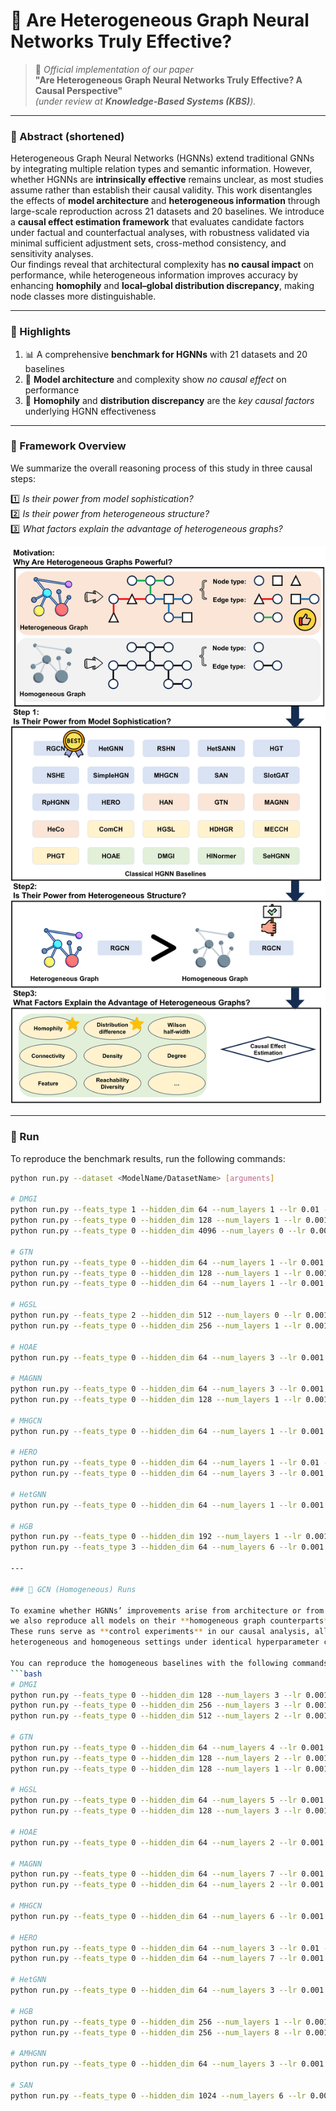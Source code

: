 # 🧩 Are Heterogeneous Graph Neural Networks Truly Effective?  

> 📄 *Official implementation of our paper*  
> **"Are Heterogeneous Graph Neural Networks Truly Effective? A Causal Perspective"**  
> *(under review at **Knowledge-Based Systems (KBS)**).*

---

### 🧠 Abstract (shortened)

Heterogeneous Graph Neural Networks (HGNNs) extend traditional GNNs by integrating multiple relation types and semantic information. However, whether HGNNs are **intrinsically effective** remains unclear, as most studies assume rather than establish their causal validity. This work disentangles the effects of **model architecture** and **heterogeneous information** through large-scale reproduction across 21 datasets and 20 baselines. We introduce a **causal effect estimation framework** that evaluates candidate factors under factual and counterfactual analyses, with robustness validated via minimal sufficient adjustment sets, cross-method consistency, and sensitivity analyses.  
Our findings reveal that architectural complexity has **no causal impact** on performance, while heterogeneous information improves accuracy by enhancing **homophily** and **local–global distribution discrepancy**, making node classes more distinguishable.  

---

### 🌟 Highlights
1. 📊 A comprehensive **benchmark for HGNNs** with 21 datasets and 20 baselines  
2. 🧱 **Model architecture** and complexity show *no causal effect* on performance  
3. 🔗 **Homophily** and **distribution discrepancy** are the *key causal factors* underlying HGNN effectiveness  

---

### 📜 Framework Overview

We summarize the overall reasoning process of this study in three causal steps:  

1️⃣ *Is their power from model sophistication?*  
2️⃣ *Is their power from heterogeneous structure?*  
3️⃣ *What factors explain the advantage of heterogeneous graphs?*  

<p align="center">
  <img src="./overview.jpg" alt="Causal Framework Overview" width="720">
</p>

---


### 🚀 Run

To reproduce the benchmark results, run the following commands:

```bash
python run.py --dataset <ModelName/DatasetName> [arguments]

# DMGI
python run.py --feats_type 1 --hidden_dim 64 --num_layers 1 --lr 0.01 --feat_drop 0.3 --edge_drop 0 --weight_decay 0 --dataset DMGI/ACM --vc 10
python run.py --feats_type 0 --hidden_dim 128 --num_layers 1 --lr 0.001 --feat_drop 0.5 --edge_drop 0 --weight_decay 0.0001 --dataset DMGI/IMDB --vc 4
python run.py --feats_type 0 --hidden_dim 4096 --num_layers 0 --lr 0.001 --feat_drop 0. --edge_drop 0.9999 --weight_decay 0.0001 --dataset DMGI/Amazon --vc 5 --use_residual --use_self_gating

# GTN
python run.py --feats_type 0 --hidden_dim 64 --num_layers 1 --lr 0.001 --feat_drop 0.5 --edge_drop 0 --weight_decay 0.0001 --dataset GTN/ACM --vc 5
python run.py --feats_type 0 --hidden_dim 128 --num_layers 1 --lr 0.001 --feat_drop 0.5 --edge_drop 0 --weight_decay 0.00001 --dataset GTN/IMDB --vc 0 --use_residual --use_self_gating
python run.py --feats_type 0 --hidden_dim 64 --num_layers 1 --lr 0.001 --feat_drop 0. --edge_drop 0 --weight_decay 0.0001 --dataset GTN/DBLP --vc 0 --use_residual --use_self_gating

# HGSL
python run.py --feats_type 2 --hidden_dim 512 --num_layers 0 --lr 0.001 --feat_drop 0 --edge_drop 0 --weight_decay 0 --dataset HGSL/Yelp --vc 100 --use_residual --use_self_gating
python run.py --feats_type 0 --hidden_dim 256 --num_layers 1 --lr 0.001 --feat_drop 0 --edge_drop 0 --weight_decay 0 --dataset HGSL/DBLP --vc 1 --use_residual --use_self_gating

# HOAE
python run.py --feats_type 0 --hidden_dim 64 --num_layers 3 --lr 0.001 --feat_drop 0.4 --edge_drop 0. --weight_decay 0.0001 --dataset HOAE/ACM --vc 50 --use_residual --batchnorm

# MAGNN
python run.py --feats_type 0 --hidden_dim 64 --num_layers 3 --lr 0.001 --feat_drop 0. --edge_drop 0. --weight_decay 0 --dataset MAGNN/DBLP --vc 3 --use_residual --use_self_gating
python run.py --feats_type 0 --hidden_dim 128 --num_layers 1 --lr 0.001 --feat_drop 0.4 --edge_drop 0. --weight_decay 0. --dataset MAGNN/IMDB --vc 1

# MHGCN
python run.py --feats_type 0 --hidden_dim 64 --num_layers 1 --lr 0.001 --feat_drop 0. --edge_drop 0. --weight_decay 0. --dataset MHGCN/DBLP --vc 50 --use_self_gating --batchnorm

# HERO
python run.py --feats_type 0 --hidden_dim 64 --num_layers 1 --lr 0.01 --feat_drop 0. --edge_drop 0. --weight_decay 0. --dataset HERO/ACM --vc 5
python run.py --feats_type 0 --hidden_dim 64 --num_layers 3 --lr 0.001 --feat_drop 0. --edge_drop 0. --weight_decay 0.0001 --dataset HERO/DBLP --vc 0 --use_residual --batchnorm

# HetGNN
python run.py --feats_type 0 --hidden_dim 64 --num_layers 1 --lr 0.001 --feat_drop 0. --edge_drop 0. --weight_decay 0.0001 --dataset HetGNN/Academic2 --vc 50 --use_residual --batchnorm

# HGB
python run.py --feats_type 0 --hidden_dim 192 --num_layers 1 --lr 0.001 --feat_drop 0.1 --edge_drop 0. --weight_decay 0.0001 --dataset HGB/ACM --vc 0 --batchnorm
python run.py --feats_type 3 --hidden_dim 64 --num_layers 6 --lr 0.001 --feat_drop 0. --edge_drop 0. --weight_decay 0. --dataset HGB/DBLP --vc 0 --use_residual --batchnorm

---

### 🧩 GCN (Homogeneous) Runs

To examine whether HGNNs’ improvements arise from architecture or from heterogeneous information,  
we also reproduce all models on their **homogeneous graph counterparts** by enabling the `--homo` flag.  
These runs serve as **control experiments** in our causal analysis, allowing a fair comparison between  
heterogeneous and homogeneous settings under identical hyperparameter configurations.

You can reproduce the homogeneous baselines with the following commands:
```bash
# DMGI
python run.py --feats_type 0 --hidden_dim 128 --num_layers 3 --lr 0.001 --feat_drop 0.3 --edge_drop 0.05 --weight_decay 0.0001 --dataset DMGI/ACM --vc 50 --homo --use_residual --use_self_gating --batchnorm
python run.py --feats_type 0 --hidden_dim 256 --num_layers 3 --lr 0.001 --feat_drop 0.2 --edge_drop 0 --weight_decay 0. --dataset DMGI/IMDB --vc 0 --homo --use_residual
python run.py --feats_type 0 --hidden_dim 512 --num_layers 2 --lr 0.001 --feat_drop 0. --edge_drop 0.7 --weight_decay 0.0001 --dataset DMGI/Amazon --vc 0 --homo --use_residual --batchnorm

# GTN
python run.py --feats_type 0 --hidden_dim 64 --num_layers 4 --lr 0.001 --feat_drop 0.5 --edge_drop 0 --weight_decay 0.0001 --dataset GTN/ACM --vc 0 --homo --use_residual
python run.py --feats_type 0 --hidden_dim 128 --num_layers 2 --lr 0.001 --feat_drop 0. --edge_drop 0. --weight_decay 0. --dataset GTN/IMDB --vc 0 --homo
python run.py --feats_type 0 --hidden_dim 128 --num_layers 1 --lr 0.001 --feat_drop 0. --edge_drop 0. --weight_decay 0. --dataset GTN/DBLP --vc 5 --homo

# HGSL
python run.py --feats_type 0 --hidden_dim 64 --num_layers 5 --lr 0.001 --feat_drop 0. --edge_drop 0. --weight_decay 0.0001 --dataset HGSL/Yelp --vc 0 --homo --use_residual
python run.py --feats_type 0 --hidden_dim 128 --num_layers 3 --lr 0.001 --feat_drop 0. --edge_drop 0. --weight_decay 0. --dataset HGSL/DBLP --vc 0 --homo --use_residual

# HOAE
python run.py --feats_type 0 --hidden_dim 64 --num_layers 2 --lr 0.001 --feat_drop 0. --edge_drop 0 --weight_decay 0 --dataset HOAE/ACM --vc 0 --homo

# MAGNN
python run.py --feats_type 0 --hidden_dim 64 --num_layers 7 --lr 0.001 --feat_drop 0. --edge_drop 0 --weight_decay 0. --dataset MAGNN/DBLP --vc 0 --homo --use_residual
python run.py --feats_type 0 --hidden_dim 64 --num_layers 2 --lr 0.001 --feat_drop 0. --edge_drop 0. --weight_decay 0. --dataset MAGNN/IMDB --vc 3 --homo --use_residual --use_self_gating

# MHGCN
python run.py --feats_type 0 --hidden_dim 64 --num_layers 6 --lr 0.001 --feat_drop 0. --edge_drop 0 --weight_decay 0 --dataset MHGCN/DBLP --vc 0 --homo --use_residual --use_self_gating

# HERO
python run.py --feats_type 0 --hidden_dim 64 --num_layers 3 --lr 0.01 --feat_drop 0. --edge_drop 0 --weight_decay 0 --dataset HERO/ACM --vc 0 --homo --use_residual
python run.py --feats_type 0 --hidden_dim 64 --num_layers 7 --lr 0.001 --feat_drop 0. --edge_drop 0 --weight_decay 0. --dataset HERO/DBLP --vc 50 --homo --use_residual

# HetGNN
python run.py --feats_type 0 --hidden_dim 64 --num_layers 3 --lr 0.001 --feat_drop 0. --edge_drop 0 --weight_decay 0 --dataset HetGNN/Academic2 --vc 0 --homo --use_residual --batchnorm

# HGB
python run.py --feats_type 0 --hidden_dim 256 --num_layers 1 --lr 0.001 --feat_drop 0. --edge_drop 0. --weight_decay 0.0001 --dataset HGB/ACM --vc 5 --homo --batchnorm
python run.py --feats_type 0 --hidden_dim 256 --num_layers 8 --lr 0.001 --feat_drop 0. --edge_drop 0 --weight_decay 0. --dataset HGB/DBLP --vc 0 --homo --use_residual --batchnorm

# AMHGNN
python run.py --feats_type 0 --hidden_dim 64 --num_layers 3 --lr 0.001 --feat_drop 0. --edge_drop 0.1 --weight_decay 0 --dataset AMHGNN/Yelp --vc 0 --homo --use_residual --use_self_gating

# SAN
python run.py --feats_type 0 --hidden_dim 1024 --num_layers 6 --lr 0.001 --feat_drop 0. --edge_drop 0. --weight_decay 0. --dataset SAN/Alicoco --vc 0 --homo --use_residual
